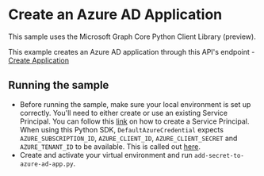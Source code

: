 # Create an Azure AD Application

This sample uses the Microsoft Graph Core Python Client Library (preview).

This example creates an Azure AD application through this API's endpoint - [Create Application](https://docs.microsoft.com/en-us/graph/api/application-post-applications?view=graph-rest-1.0&tabs=http)

## Running the sample
- Before running the sample, make sure your local environment is set up correctly. You'll need to either create or use an existing Service Principal. You can follow this [link](https://docs.microsoft.com/en-us/azure/developer/python/configure-local-development-environment?tabs=cmd) on how to create a Service Principal.
When using this Python SDK, `DefaultAzureCredential` expects `AZURE_SUBSCRIPTION_ID`, `AZURE_CLIENT_ID`, `AZURE_CLIENT_SECRET` and `AZURE_TENANT_ID` to be available. This is called out [here](https://docs.microsoft.com/en-us/azure/developer/python/configure-local-development-environment?tabs=cmd#create-a-service-principal-and-environment-variables-for-development).
- Create and activate your virtual environment and run `add-secret-to-azure-ad-app.py`.
